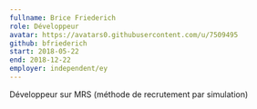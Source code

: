 ```yaml
---
fullname: Brice Friederich
role: Développeur
avatar: https://avatars0.githubusercontent.com/u/7509495
github: bfriederich
start: 2018-05-22
end: 2018-12-22
employer: independent/ey
---
```


Développeur sur MRS (méthode de recrutement par simulation)
